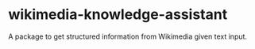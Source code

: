 # wikimedia-knowledge-assistant
A package to get structured information from Wikimedia given text input.
